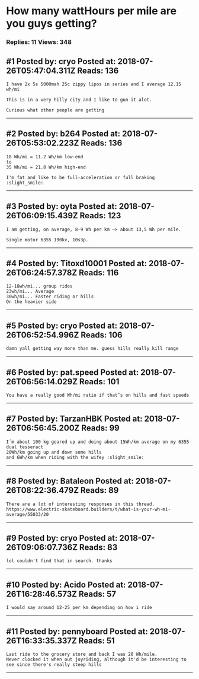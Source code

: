 # How many wattHours per mile are you guys getting?

### Replies: 11 Views: 348

## \#1 Posted by: cryo Posted at: 2018-07-26T05:47:04.311Z Reads: 136

```
I have 2x 5s 5000mah 25c zippy lipos in series and I average 12.15 wh/mi

This is in a very hilly city and I like to gun it alot.

Curious what other people are getting
```

---
## \#2 Posted by: b264 Posted at: 2018-07-26T05:53:02.223Z Reads: 136

```
18 Wh/mi = 11.2 Wh/km low-end
to
35 Wh/mi = 21.8 Wh/km high-end

I'm fat and like to be full-acceleration or full braking :slight_smile:
```

---
## \#3 Posted by: oyta Posted at: 2018-07-26T06:09:15.439Z Reads: 123

```
I am getting, on average, 8-9 Wh per km —> about 13,5 Wh per mile.

Single motor 6355 190kv, 10s3p.
```

---
## \#4 Posted by: Titoxd10001 Posted at: 2018-07-26T06:24:57.378Z Reads: 116

```
12-18wh/mi... group rides
23wh/mi... Average
30wh/mi... Faster riding or hills
On the heavier side
```

---
## \#5 Posted by: cryo Posted at: 2018-07-26T06:52:54.996Z Reads: 106

```
damn yall getting way more than me. guess hills really kill range
```

---
## \#6 Posted by: pat.speed Posted at: 2018-07-26T06:56:14.029Z Reads: 101

```
You have a really good Wh/mi ratio if that’s on hills and fast speeds
```

---
## \#7 Posted by: TarzanHBK Posted at: 2018-07-26T06:56:45.200Z Reads: 99

```
I´m about 100 kg geared up and doing about 15Wh/km average on my 6355 dual tesseract
20Wh/km going up and down some hills
and 6Wh/km when riding with the wifey :slight_smile:
```

---
## \#8 Posted by: Bataleon Posted at: 2018-07-26T08:22:36.479Z Reads: 89

```
There are a lot of interesting responses in this thread.
https://www.electric-skateboard.builders/t/what-is-your-wh-mi-average/55033/20
```

---
## \#9 Posted by: cryo Posted at: 2018-07-26T09:06:07.736Z Reads: 83

```
lol couldn't find that in search. thanks
```

---
## \#10 Posted by: Acido Posted at: 2018-07-26T16:28:46.573Z Reads: 57

```
I would say around 12-25 per km depending on how i ride
```

---
## \#11 Posted by: pennyboard Posted at: 2018-07-26T16:33:35.337Z Reads: 51

```
Last ride to the grocery store and back I was 20 Wh/mile. 
Never clocked it when out joyriding, although it'd be interesting to see since there's really steep hills
```

---
